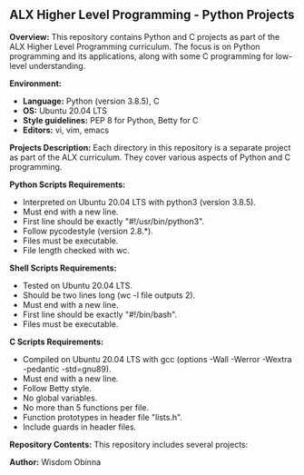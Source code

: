 ## ALX Higher Level Programming - Python Projects

**Overview:**
This repository contains Python and C projects as part of the ALX Higher Level Programming curriculum. The focus is on Python programming and its applications, along with some C programming for low-level understanding.

**Environment:**
- **Language:** Python (version 3.8.5), C
- **OS:** Ubuntu 20.04 LTS
- **Style guidelines:** PEP 8 for Python, Betty for C
- **Editors:** vi, vim, emacs

**Projects Description:**
Each directory in this repository is a separate project as part of the ALX curriculum. They cover various aspects of Python and C programming.

**Python Scripts Requirements:**
- Interpreted on Ubuntu 20.04 LTS with python3 (version 3.8.5).
- Must end with a new line.
- First line should be exactly "#!/usr/bin/python3".
- Follow pycodestyle (version 2.8.*).
- Files must be executable.
- File length checked with wc.

**Shell Scripts Requirements:**
- Tested on Ubuntu 20.04 LTS.
- Should be two lines long (wc -l file outputs 2).
- Must end with a new line.
- First line should be exactly "#!/bin/bash".
- Files must be executable.

**C Scripts Requirements:**
- Compiled on Ubuntu 20.04 LTS with gcc (options -Wall -Werror -Wextra -pedantic -std=gnu89).
- Must end with a new line.
- Follow Betty style.
- No global variables.
- No more than 5 functions per file.
- Function prototypes in header file "lists.h".
- Include guards in header files.

**Repository Contents:**
This repository includes several projects:

**Author:**
Wisdom Obinna

